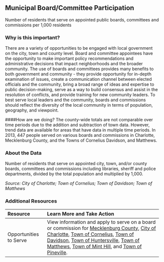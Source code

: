 ## Municipal Board/Committee Participation
Number of residents that serve on appointed public boards, committees and commissions per 1,000 residents

### Why is this important?
There are a variety of opportunities to be engaged with local government on the city, town and county level. Board and committee appointees have the opportunity to make important policy recommendations and administrative decisions that impact neighborhoods and the broader community. The use of boards and committees provides many benefits to both government and community - they provide opportunity for in-depth examination of issues, create a communication channel between elected officials and the community, bring a broad range of ideas and expertise to public decision-making, serve as a way to build consensus and assist in the resolution of conflicts, and provide training for new community leaders. To best serve local leaders and the community, boards and commissions should reflect the diversity of the local community in terms of population, geography, and viewpoint.

####How are we doing?
The county-wide totals are not comparable over time periods due to the addition and subtraction of town data. However, trend data are available for areas that have data in multiple time periods. In 2013, 447 people served on various boards and commissions in Charlotte, Mecklenburg County, and the Towns of Cornelius Davidson, and Matthews.

### About the Data
Number of residents that serve on appointed city, town, and/or county boards, committees and commissions including libraries, sheriff and police departments, divided by the total population and multiplied by 1,000.

_Source: City of Charlotte; Town of Cornelius; Town of Davidson; Town of Matthews_

### Additional Resources
|Resource | Learn More and Take Action |
|:--- | :--- |
|Opportunities to Serve| View information and apply to serve on a board or commission for [Mecklenburg County](http://charmeck.org/mecklenburg/county/CountyManagersOffice/BOCC/AdvisoryBoards/Pages/Default.aspx), [City of Charlotte](http://charmeck.org/city/charlotte/CityClerk/BoardsandCommissions/Pages/Boards.aspx), [Town of Cornelius](http://www.cornelius.org/index.aspx?NID=89), [Town of Davidson](http://www.ci.davidson.nc.us/index.aspx?nid=72), [Town of Huntersville](http://www.huntersville.org/TownGovernment/BoardsCommissions.aspx), [Town of Matthews](http://www.matthewsnc.gov/TownGovernment/TownBoardsCommittees.aspx), [Town of Mint Hill](http://www.minthill.com/index.aspx?NID=56), and [Town of Pineville](http://townofpineville.com/town-government/boards/).
